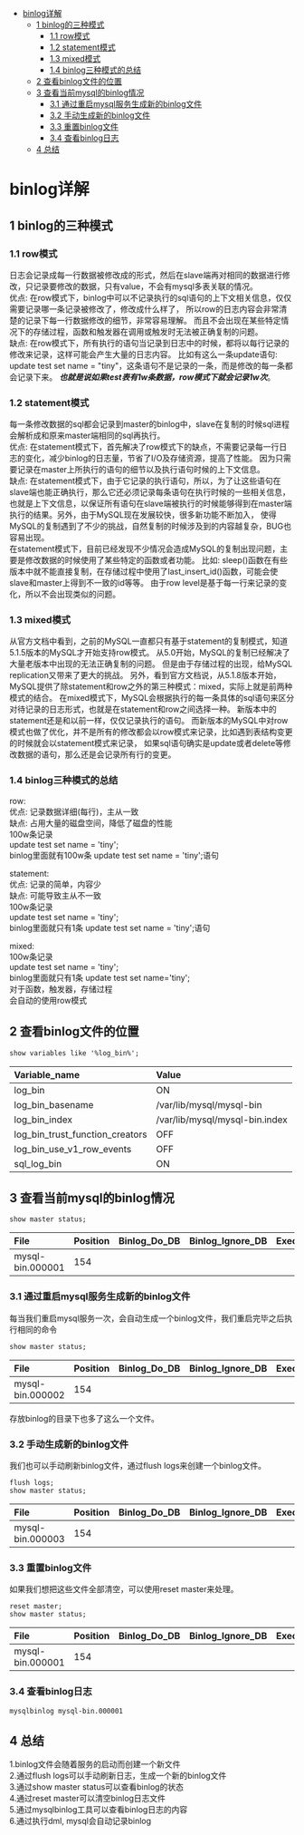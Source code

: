 - [binlog详解](#binlog详解)  
    - [1 binlog的三种模式](#1-binlog的三种模式)  
        - [1.1 row模式](#11-row模式)  
        - [1.2 statement模式](#12-statement模式)  
        - [1.3 mixed模式](#13-mixed模式)  
        - [1.4 binlog三种模式的总结](#14-binlog三种模式的总结)  
    - [2 查看binlog文件的位置](#2-查看binlog文件的位置)  
    - [3 查看当前mysql的binlog情况](#3-查看当前mysql的binlog情况)  
        - [3.1 通过重启mysql服务生成新的binlog文件](#31-通过重启mysql服务生成新的binlog文件)  
        - [3.2 手动生成新的binlog文件](#32-手动生成新的binlog文件)  
        - [3.3 重置binlog文件](#33-重置binlog文件)  
        - [3.4 查看binlog日志](#34-查看binlog日志)    
    - [4 总结](#4-总结)  

# binlog详解  
## 1 binlog的三种模式
### 1.1 row模式
日志会记录成每一行数据被修改成的形式，然后在slave端再对相同的数据进行修改，只记录要修改的数据，只有value，不会有mysql多表关联的情况。  
优点: 在row模式下，binlog中可以不记录执行的sql语句的上下文相关信息，仅仅需要记录哪一条记录被修改了，修改成什么样了，
所以row的日志内容会非常清楚的记录下每一行数据修改的细节，非常容易理解。
而且不会出现在某些特定情况下的存储过程，函数和触发器在调用或触发时无法被正确复制的问题。  
缺点: 在row模式下，所有执行的语句当记录到日志中的时候，都将以每行记录的修改来记录，这样可能会产生大量的日志内容。
比如有这么一条update语句: update test set name = "tiny"，这条语句不是记录的一条，而是修改的每一条都会记录下来。
***也就是说如果test表有1w条数据，row模式下就会记录1w次***。  

### 1.2 statement模式
每一条修改数据的sql都会记录到master的binlog中，slave在复制的时候sql进程会解析成和原来master端相同的sql再执行。  
优点: 在statement模式下，首先解决了row模式下的缺点，不需要记录每一行日志的变化，减少binlog的日志量，节省了I/O及存储资源，提高了性能。
因为只需要记录在master上所执行的语句的细节以及执行语句时候的上下文信息。  
缺点: 在statement模式下，由于它记录的执行语句，所以，为了让这些语句在slave端也能正确执行，那么它还必须记录每条语句在执行时候的一些相关信息，
也就是上下文信息，以保证所有语句在slave端被执行的时候能够得到在master端执行的结果。另外，由于MySQL现在发展较快，很多新功能不断加入，
使得MySQL的复制遇到了不少的挑战，自然复制的时候涉及到的内容越复杂，BUG也容易出现。  
在statement模式下，目前已经发现不少情况会造成MySQL的复制出现问题，主要是修改数据的时候使用了某些特定的函数或者功能。
比如: sleep()函数在有些版本中就不能直接复制，在存储过程中使用了last_insert_id()函数，可能会使slave和master上得到不一致的id等等。
由于row level是基于每一行来记录的变化，所以不会出现类似的问题。  

### 1.3 mixed模式
从官方文档中看到，之前的MySQL一直都只有基于statement的复制模式，知道5.1.5版本的MySQL才开始支持row模式。
从5.0开始，MySQL的复制已经解决了大量老版本中出现的无法正确复制的问题。
但是由于存储过程的出现，给MySQL replication又带来了更大的挑战。
另外，看到官方文档说，从5.1.8版本开始，MySQL提供了除statement和row之外的第三种模式：mixed，实际上就是前两种模式的结合。
在mixed模式下，MySQL会根据执行的每一条具体的sql语句来区分对待记录的日志形式，也就是在statement和row之间选择一种。
新版本中的statement还是和以前一样，仅仅记录执行的语句。
而新版本的MySQL中对row模式也做了优化，并不是所有的修改都会以row模式来记录，比如遇到表结构变更的时候就会以statement模式来记录，
如果sql语句确实是update或者delete等修改数据的语句，那么还是会记录所有行的变更。  

### 1.4 binlog三种模式的总结
row:  
优点: 记录数据详细(每行)，主从一致  
缺点: 占用大量的磁盘空间，降低了磁盘的性能  
100w条记录  
update test set name = 'tiny';  
binlog里面就有100w条 update test set name = 'tiny';语句  

statement:  
优点: 记录的简单，内容少  
缺点: 可能导致主从不一致  
100w条记录  
update test set name = 'tiny';  
binlog里面就只有1条 update test set name = 'tiny';语句  

mixed:  
100w条记录  
update test set name = 'tiny';  
binlog里面就只有1条 update test set name='tiny';  
对于函数，触发器，存储过程  
会自动的使用row模式  

## 2 查看binlog文件的位置
```mysql
show variables like '%log_bin%';
```
| Variable_name | Value | 
| :--- | :--- |   
| log_bin | ON | 
| log_bin_basename | /var/lib/mysql/mysql-bin | 
| log_bin_index | /var/lib/mysql/mysql-bin.index | 
| log_bin_trust_function_creators | OFF | 
| log_bin_use_v1_row_events | OFF | 
| sql_log_bin | ON |  

## 3 查看当前mysql的binlog情况
```mysql
show master status;
```
| File | Position | Binlog_Do_DB | Binlog_Ignore_DB | Executed_Gtid_Set |
| :--- | :--- | :--- | :--- | :--- |
| mysql-bin.000001 | 154 |  |  |  |  

### 3.1 通过重启mysql服务生成新的binlog文件
每当我们重启mysql服务一次，会自动生成一个binlog文件，我们重启完毕之后执行相同的命令
```mysql
show master status;
```
| File | Position | Binlog_Do_DB | Binlog_Ignore_DB | Executed_Gtid_Set |
| :--- | :--- | :--- | :--- | :--- |
| mysql-bin.000002 | 154 |  |  |  |  

存放binlog的目录下也多了这么一个文件。

### 3.2 手动生成新的binlog文件
我们也可以手动刷新binlog文件，通过flush logs来创建一个binlog文件。  
```mysql
flush logs;  
show master status;
```
| File | Position | Binlog_Do_DB | Binlog_Ignore_DB | Executed_Gtid_Set |
| :--- | :--- | :--- | :--- | :--- |
| mysql-bin.000003 | 154 |  |  |  |  

### 3.3 重置binlog文件  
如果我们想把这些文件全部清空，可以使用reset master来处理。  
```mysql
reset master;  
show master status;
```
| File | Position | Binlog_Do_DB | Binlog_Ignore_DB | Executed_Gtid_Set |
| :--- | :--- | :--- | :--- | :--- |
| mysql-bin.000001 | 154 |  |  |  |  

### 3.4 查看binlog日志
```
mysqlbinlog mysql-bin.000001
```  

## 4 总结  
1.binlog文件会随着服务的启动而创建一个新文件  
2.通过flush logs可以手动刷新日志，生成一个新的binlog文件  
3.通过show master status可以查看binlog的状态    
4.通过reset master可以清空binlog日志文件  
5.通过mysqlbinlog工具可以查看binlog日志的内容  
6.通过执行dml, mysql会自动记录binlog  